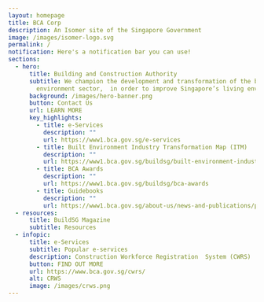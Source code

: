 ```yaml
---
layout: homepage
title: BCA Corp
description: An Isomer site of the Singapore Government
image: /images/isomer-logo.svg
permalink: /
notification: Here's a notification bar you can use!
sections:
  - hero:
      title: Building and Construction Authority
      subtitle: We champion the development and transformation of the built
        environment sector,  in order to improve Singapore’s living environment
      background: /images/hero-banner.png
      button: Contact Us
      url: LEARN MORE
      key_highlights:
        - title: e-Services
          description: ""
          url: https://www1.bca.gov.sg/e-services
        - title: Built Environment Industry Transformation Map (ITM)
          description: ""
          url: https://www1.bca.gov.sg/buildsg/built-environment-industry-transformation-map
        - title: BCA Awards
          description: ""
          url: https://www1.bca.gov.sg/buildsg/bca-awards
        - title: Guidebooks
          description: ""
          url: https://www1.bca.gov.sg/about-us/news-and-publications/publications-reports/guidebooks
  - resources:
      title: BuildSG Magazine
      subtitle: Resources
  - infopic:
      title: e-Services
      subtitle: Popular e-services
      description: Construction Workforce Registration  System (CWRS)
      button: FIND OUT MORE
      url: https://www.bca.gov.sg/cwrs/
      alt: CRWS
      image: /images/crws.png
---
```

